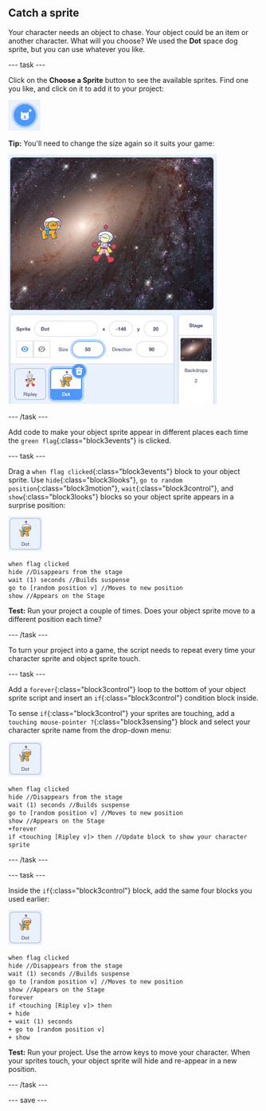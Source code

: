 ## Catch a sprite

Your character needs an object to chase. Your object could be an item or another character. What will you choose? We used the **Dot** space dog sprite, but you can use whatever you like. 

--- task ---

Click on the **Choose a Sprite** button to see the available sprites. Find one you like, and click on it to add it to your project:

!['Choose a Sprite' button.](images/sprite-button.png)

**Tip:** You'll need to change the size again so it suits your game:

![Stage with two characters correctly sized.](images/stage-two-characters.png)

--- /task ---

Add code to make your object sprite appear in different places each time the `green flag`{:class="block3events"} is clicked.

--- task ---

Drag a `when flag clicked`{:class="block3events"} block to your object sprite. Use `hide`{:class="block3looks"}, `go to random position`{:class="block3motion"}, `wait`{:class="block3control"}, and `show`{:class="block3looks"} blocks so your object sprite appears in a surprise position:

![The Dot sprite icon.](images/dot-sprite-icon.png)

```blocks3
when flag clicked
hide //Disappears from the stage
wait (1) seconds //Builds suspense
go to [random position v] //Moves to new position
show //Appears on the Stage
```

**Test:** Run your project a couple of times. Does your object sprite move to a different position each time?

--- /task ---

To turn your project into a game, the script needs to repeat every time your character sprite and object sprite touch.

--- task ---

Add a `forever`{:class="block3control"} loop to the bottom of your object sprite script and insert an `if`{:class="block3control"} condition block inside. 

To sense `if`{:class="block3control"} your sprites are touching, add a `touching mouse-pointer ?`{:class="block3sensing"} block and select your character sprite name from the drop-down menu:

![The Dot sprite icon.](images/dot-sprite-icon.png)

```blocks3
when flag clicked
hide //Disappears from the stage
wait (1) seconds //Builds suspense
go to [random position v] //Moves to new position
show //Appears on the Stage
+forever
if <touching [Ripley v]> then //Update block to show your character sprite
```

--- /task ---

--- task ---

Inside the `if`{:class="block3control"} block, add the same four blocks you used earlier:

![The Dot sprite icon.](images/dot-sprite-icon.png)

```blocks3
when flag clicked
hide //Disappears from the stage
wait (1) seconds //Builds suspense
go to [random position v] //Moves to new position
show //Appears on the Stage
forever
if <touching [Ripley v]> then
+ hide
+ wait (1) seconds 
+ go to [random position v] 
+ show 
```

**Test:** Run your project. Use the arrow keys to move your character. When your sprites touch, your object sprite will hide and re-appear in a new position. 

--- /task ---

--- save ---

